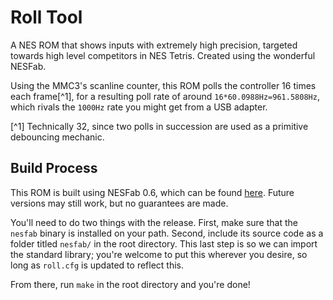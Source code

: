 # Roll Tool
A NES ROM that shows inputs with extremely high precision, targeted towards high level competitors in NES Tetris. Created using the wonderful NESFab.

Using the MMC3's scanline counter, this ROM polls the controller 16 times each frame[^1], for a resulting poll rate of around `16*60.0988Hz=961.5808Hz`, which rivals the `1000Hz` rate you might get from a USB adapter.

[^1] Technically 32, since two polls in succession are used as a primitive debouncing mechanic.

## Build Process
This ROM is built using NESFab 0.6, which can be found [here](https://github.com/pubby/nesfab/releases/tag/v0.6). Future versions may still work, but no guarantees are made.

You'll need to do two things with the release. First, make sure that the `nesfab` binary is installed on your path. Second, include its source code as a folder titled `nesfab/` in the root directory. This last step is so we can import the standard library; you're welcome to put this wherever you desire, so long as `roll.cfg` is updated to reflect this.

From there, run `make` in the root directory and you're done!
